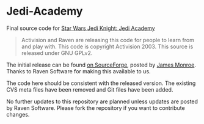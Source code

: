 # Jedi-Academy

Final source code for [Star Wars Jedi Knight: Jedi Academy](https://en.wikipedia.org/wiki/Star_Wars_Jedi_Knight:_Jedi_Academy)

> Activision and Raven are releasing this code for people to learn from and play with.
> This code is copyright Activision 2003. This source is released under GNU GPLv2.

The initial release can be found [on SourceForge](http://sourceforge.net/projects/jediacademy/files/), posted by [James Monroe](http://www.ravensoft.com/culture/our-people/9/james+monroe/staff-info/). Thanks to Raven Software for making this available to us.

The code here should be consistent with the released version. The existing CVS meta files have been removed and Git files have been added.

No further updates to this repository are planned unless updates are posted by Raven Software. Please fork the repository if you want to contribute changes.

